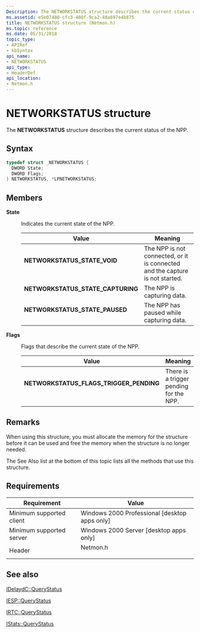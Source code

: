 ```yaml
---
Description: The NETWORKSTATUS structure describes the current status of the NPP.
ms.assetid: e5e07480-cfc3-408f-9ca2-48a697e4b875
title: NETWORKSTATUS structure (Netmon.h)
ms.topic: reference
ms.date: 05/31/2018
topic_type: 
- APIRef
- kbSyntax
api_name: 
- NETWORKSTATUS
api_type: 
- HeaderDef
api_location: 
- Netmon.h
---
```


# NETWORKSTATUS structure

The **NETWORKSTATUS** structure describes the current status of the NPP.

## Syntax


```C++
typedef struct _NETWORKSTATUS {
  DWORD State;
  DWORD Flags;
} NETWORKSTATUS, *LPNETWORKSTATUS;
```



## Members

<dl> <dt>

**State**
</dt> <dd>

Indicates the current state of the NPP.



| Value                                                                                                                                                                                                          | Meaning                                                                                 |
|----------------------------------------------------------------------------------------------------------------------------------------------------------------------------------------------------------------|-----------------------------------------------------------------------------------------|
| <span id="NETWORKSTATUS_STATE_VOID"></span><span id="networkstatus_state_void"></span><dl> <dt>**NETWORKSTATUS\_STATE\_VOID**</dt> </dl>                | The NPP is not connected, or it is connected and the capture is not started.<br/> |
| <span id="NETWORKSTATUS_STATE_CAPTURING"></span><span id="networkstatus_state_capturing"></span><dl> <dt>**NETWORKSTATUS\_STATE\_CAPTURING**</dt> </dl> | The NPP is capturing data.<br/>                                                   |
| <span id="NETWORKSTATUS_STATE_PAUSED"></span><span id="networkstatus_state_paused"></span><dl> <dt>**NETWORKSTATUS\_STATE\_PAUSED**</dt> </dl>          | The NPP has paused while capturing data.<br/>                                     |



 

</dd> <dt>

**Flags**
</dt> <dd>

Flags that describe the current state of the NPP.



| Value                                                                                                                                                                                                                             | Meaning                                            |
|-----------------------------------------------------------------------------------------------------------------------------------------------------------------------------------------------------------------------------------|----------------------------------------------------|
| <span id="NETWORKSTATUS_FLAGS_TRIGGER_PENDING"></span><span id="networkstatus_flags_trigger_pending"></span><dl> <dt>**NETWORKSTATUS\_FLAGS\_TRIGGER\_PENDING**</dt> </dl> | There is a trigger pending for the NPP.<br/> |



 

</dd> </dl>

## Remarks

When using this structure, you must allocate the memory for the structure before it can be used and free the memory when the structure is no longer needed.

The See Also list at the bottom of this topic lists all the methods that use this structure.

## Requirements



| Requirement | Value |
|-------------------------------------|-------------------------------------------------------------------------------------|
| Minimum supported client<br/> | Windows 2000 Professional \[desktop apps only\]<br/>                          |
| Minimum supported server<br/> | Windows 2000 Server \[desktop apps only\]<br/>                                |
| Header<br/>                   | <dl> <dt>Netmon.h</dt> </dl> |



## See also

<dl> <dt>

[IDelaydC::QueryStatus](idelaydc-querystatus.md)
</dt> <dt>

[IESP::QueryStatus](iesp-querystatus.md)
</dt> <dt>

[IRTC::QueryStatus](irtc-querystatus.md)
</dt> <dt>

[IStats::QueryStatus](istats-querystatus.md)
</dt> </dl>

 

 




